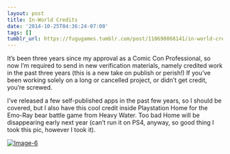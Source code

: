 ```yaml
---
layout: post
title: In-World Credits
date: '2014-10-25T04:36:24-07:00'
tags: []
tumblr_url: https://fugugames.tumblr.com/post/110698068141/in-world-credits
---
```

It’s been three years since my approval as a Comic Con Professional, so now I’m required to send in new verification materials, namely credited work in the past three years (this is a new take on publish or perish!) If you’ve been working solely on a long or cancelled project, or didn’t get credit, you’re screwed.

I’ve released a few self-published apps in the past few years, so I should be covered, but I also have this cool credit inside Playstation Home for the Emo-Ray bear battle game from Heavy Water. Too bad Home will be disappearing early next year (can’t run it on PS4, anyway, so good thing I took this pic, however I took it).

[![Image-6](http://itshardtofondlepenguins.com/wp-content/uploads/2014/10/Image-6.jpg)](http://itshardtofondlepenguins.com/wp-content/uploads/2014/10/Image-6.jpg)

